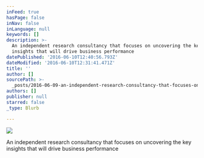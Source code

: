 ```yaml
---
inFeed: true
hasPage: false
inNav: false
inLanguage: null
keywords: []
description: >-
  An independent research consultancy that focuses on uncovering the key
  insights that will drive business performance
datePublished: '2016-06-10T12:40:56.793Z'
dateModified: '2016-06-10T12:31:41.471Z'
title: ''
author: []
sourcePath: >-
  _posts/2016-06-09-an-independent-research-consultancy-that-focuses-on-uncoveri.md
authors: []
publisher: null
starred: false
_type: Blurb

---
```

![](https://the-grid-user-content.s3-us-west-2.amazonaws.com/f8788a93-53e2-4152-91c6-7440cc5c722c.jpg)

An independent research consultancy that focuses on uncovering the key insights that will drive business performance